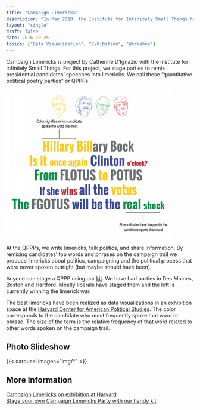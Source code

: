 ```yaml
---
title: "Campaign Limericks"
description: "In May 2018, the Institute for Infinitely Small Things had several works exhibited at Roppongi Art Night in Tokyo."
layout: "single"
draft: false
date: 2016-10-25
topics: ["Data Visualization", "Exhibition", "Workshop"]
---
```


Campaign Limericks is project by Catherine D’Ignazio with the Institute for Infinitely Small Things. For this project, we stage parties to remix presidential candidates’ speeches into limericks. We call these “quantitative political poetry parties” or QPPPs.

<img src="img/ReadersGuideToLimericks-Outlines-hires.png" alt="An image of one of the campaign limericks." height="400">

At the QPPPs, we write limericks, talk politics, and share information. By remixing candidates’ top words and phrases on the campaign trail we produce limericks about politics, campaigning and the political process that were never spoken outright (but maybe should have been).

Anyone can stage a QPPP using our [kit](https://www.dropbox.com/scl/fo/0awu9q4may93ndcxppw6l/AL40mm_NPbVm1mA97xTxsLs?rlkey=3uwbun617ltxhp04idoil28ra&e=1&dl=0). We have had parties in Des Moines, Boston and Hartford. Mostly liberals have staged them and the left is currently winning the limerick war.

The best limericks have been realized as data visualizations in an exhibition space at the [Harvard Center for American Political Studies](https://caps.gov.harvard.edu/2016/03/31/campaign-limericks/). The color corresponds to the candidate who most frequently spoke that word or phrase. The size of the term is the relative frequency of that word related to other words spoken on the campaign trail. 

## Photo Slideshow

{{< carousel images="img/*" >}}

## More Information

[Campaign Limericks on exhibition at Harvard](https://caps.gov.harvard.edu/2016/03/31/campaign-limericks/) <br>
[Stage your own Campaign Limericks Party with our handy kit](https://www.dropbox.com/scl/fo/0awu9q4may93ndcxppw6l/AL40mm_NPbVm1mA97xTxsLs?rlkey=3uwbun617ltxhp04idoil28ra&e=1&dl=0)